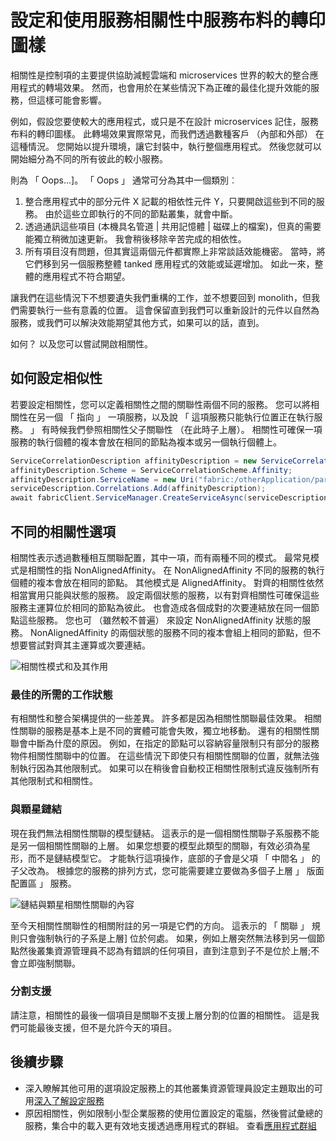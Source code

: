 <properties
   pageTitle="服務布料的轉印圖樣叢集資源管理員相關性 |Microsoft Azure"
   description="設定服務布料的轉印圖樣服務的相關性的概觀"
   services="service-fabric"
   documentationCenter=".net"
   authors="masnider"
   manager="timlt"
   editor=""/>

<tags
   ms.service="Service-Fabric"
   ms.devlang="dotnet"
   ms.topic="article"
   ms.tgt_pltfrm="NA"
   ms.workload="NA"
   ms.date="08/19/2016"
   ms.author="masnider"/>

# <a name="configuring-and-using-service-affinity-in-service-fabric"></a>設定和使用服務相關性中服務布料的轉印圖樣

相關性是控制項的主要提供協助減輕雲端和 microservices 世界的較大的整合應用程式的轉場效果。 然而，也會用於在某些情況下為正確的最佳化提升效能的服務，但這樣可能會影響。

例如，假設您要使較大的應用程式，或只是不在設計 microservices 記住，服務布料的轉印圖樣。 此轉場效果實際常見，而我們透過數種客戶 （內部和外部） 在這種情況。 您開始以提升環境，讓它封裝中，執行整個應用程式。 然後您就可以開始細分為不同的所有彼此的較小服務。

則為 「 Oops...]。 「 Oops 」 通常可分為其中一個類別︰

1. 整合應用程式中的部分元件 X 記載的相依性元件 Y，只要開啟這些到不同的服務。 由於這些立即執行的不同的節點叢集，就會中斷。
2.  透過通訊這些項目 (本機具名管道 | 共用記憶體 | 磁碟上的檔案)，但真的需要能獨立稍微加速更新。 我會稍後移除辛苦完成的相依性。
3.  所有項目沒有問題，但其實這兩個元件都實際上非常談話效能機密。 當時，將它們移到另一個服務整體 tanked 應用程式的效能或延遲增加。 如此一來，整體的應用程式不符合期望。

讓我們在這些情況下不想要遺失我們重構的工作，並不想要回到 monolith，但我們需要執行一些有意義的位置。 這會保留直到我們可以重新設計的元件以自然為服務，或我們可以解決效能期望其他方式，如果可以的話，直到。

如何？ 以及您可以嘗試開啟相關性。

## <a name="how-to-configure-affinity"></a>如何設定相似性
若要設定相關性，您可以定義相關性之間的關聯性兩個不同的服務。 您可以將相關性在另一個 「 指向 」 一項服務，以及說 「 這項服務只能執行位置正在執行服務。 」 有時候我們參照相關性父子關聯性 （在此時子上層）。 相關性可確保一項服務的執行個體的複本會放在相同的節點為複本或另一個執行個體上。

``` csharp
ServiceCorrelationDescription affinityDescription = new ServiceCorrelationDescription();
affinityDescription.Scheme = ServiceCorrelationScheme.Affinity;
affinityDescription.ServiceName = new Uri("fabric:/otherApplication/parentService");
serviceDescription.Correlations.Add(affinityDescription);
await fabricClient.ServiceManager.CreateServiceAsync(serviceDescription);
```

## <a name="different-affinity-options"></a>不同的相關性選項
相關性表示透過數種相互關聯配置，其中一項，而有兩種不同的模式。 最常見模式是相關性的指 NonAlignedAffinity。 在 NonAlignedAffinity 不同的服務的執行個體的複本會放在相同的節點。 其他模式是 AlignedAffinity。 對齊的相關性依然相當實用只能與狀態的服務。 設定兩個狀態的服務，以有對齊相關性可確保這些服務主運算位於相同的節點為彼此。 也會造成各個成對的次要連結放在同一個節點這些服務。 您也可 （雖然較不普遍） 來設定 NonAlignedAffinity 狀態的服務。 NonAlignedAffinity 的兩個狀態的服務不同的複本會組上相同的節點，但不想要嘗試對齊其主運算或次要連結。

![相關性模式和及其作用][Image1]

### <a name="best-effort-desired-state"></a>最佳的所需的工作狀態
有相關性和整合架構提供的一些差異。 許多都是因為相關性關聯最佳效果。 相關性關聯的服務是基本上是不同的實體可能會失敗，獨立地移動。 還有的相關性關聯會中斷為什麼的原因。 例如，在指定的節點可以容納容量限制只有部分的服務物件相關性關聯中的位置。 在這些情況下即使只有相關性關聯的位置，就無法強制執行因為其他限制式。 如果可以在稍後會自動校正相關性限制式違反強制所有其他限制式和相關性。  

### <a name="chains-vs-stars"></a>與顆星鏈結
現在我們無法相關性關聯的模型鏈結。 這表示的是一個相關性關聯子系服務不能是另一個相關性關聯的上層。 如果您想要的模型此類型的關聯，有效必須為星形，而不是鏈結模型它。 才能執行這項操作，底部的子會是父項 「 中間名 」 的子父改為。 根據您的服務的排列方式，您可能需要建立要做為多個子上層 」 版面配置區 」 服務。

![鏈結與顆星相關性關聯的內容][Image2]

至今天相關性關聯性的相關附註的另一項是它們的方向。 這表示的 「 關聯 」 規則只會強制執行的子系是上層] 位於何處。 如果，例如上層突然無法移到另一個節點然後叢集資源管理員不認為有錯誤的任何項目，直到注意到子不是位於上層;不會立即強制關聯。

### <a name="partitioning-support"></a>分割支援
請注意，相關性的最後一個項目是關聯不支援上層分割的位置的相關性。 這是我們可能最後支援，但不是允許今天的項目。

## <a name="next-steps"></a>後續步驟
- 深入瞭解其他可用的選項設定服務上的其他叢集資源管理員設定主題取出的可用[深入了解設定服務](service-fabric-cluster-resource-manager-configure-services.md)
- 原因相關性，例如限制小型企業服務的使用位置設定的電腦，然後嘗試彙總的服務，集合中的載入更有效地支援透過應用程式的群組。 查看[應用程式群組](service-fabric-cluster-resource-manager-application-groups.md)

[Image1]:./media/service-fabric-cluster-resource-manager-advanced-placement-rules-affinity/cluster-resrouce-manager-affinity-modes.png
[Image2]:./media/service-fabric-cluster-resource-manager-advanced-placement-rules-affinity/cluster-resource-manager-chains-vs-stars.png
